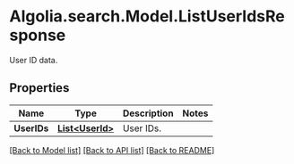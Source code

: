 # Algolia.search.Model.ListUserIdsResponse
User ID data.

## Properties

Name | Type | Description | Notes
------------ | ------------- | ------------- | -------------
**UserIDs** | [**List&lt;UserId&gt;**](UserId.md) | User IDs. | 

[[Back to Model list]](../README.md#documentation-for-models) [[Back to API list]](../README.md#documentation-for-api-endpoints) [[Back to README]](../README.md)

